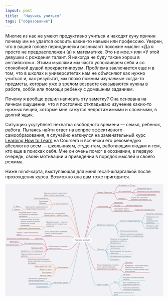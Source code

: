 ```yaml
---
layout: post
title:  "Научись учиться"
tags: ["образование"]
---
```


Многие из нас не умеют продуктивно учиться и находят кучу причин почему им не удается освоить
какие-то навыки или профессию. Уверен, что в вашей голове периодически возникают похожие мысли:
«Да я просто не предрасположен (а) к математике. Это не мое.» или «У этой девушки с рождения талант.
Я никогда не буду также хорош в английском.». Этими мыслями мы часто успокаиваем себя и со спокойной
душой прокрастинируем. Проблема заключается еще и в том, что в школах и университетах нам не объясняют
как нужно учиться и, как результат, мы плохо помним изучаемые когда-то предметы, которые уже в зрелом
возрасте оказываются нужны в работе, хобби или помощи ребенку с домашним заданием.

Почему я вообще решил написать эту заметку? Она основана на личном ощущении, что я постоянно откладываю
изучение каких-то нужных вещей, которые мне кажутся недостижимыми и сложными, в долгий ящик.

Ситуацию усугубляет нехватка свободного времени — семья, ребенок, работа. Пытаясь найти ответ на
вопрос эффективного самообразования, я случайно наткнулся на замечательный курс
[Learning How to Learn](https://www.coursera.org/learn/learning-how-to-learn) на Coursera и всячески
его рекомендую абсолютно всем — школьникам, студентам, работающим людям и тем, кто еще в поисках себя.
Мне он очень помог в осознании, в первую очередь, своей мотивации и приведении в порядок мыслей и
своего режима.

Ниже mind-карта, выступающая для меня recall-шпаргалкой после прохождения курса.
Возможно она вам тоже пригодится.

![Recall-шпаргалка после прохождения курса «Learning How To Learn»](/assets/images/learning-how-to-learn.png)
